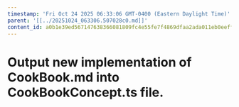 ```yaml
---
timestamp: 'Fri Oct 24 2025 06:33:06 GMT-0400 (Eastern Daylight Time)'
parent: '[[../20251024_063306.507028c0.md]]'
content_id: a0b1e39ed567147638366081809fc4e55fe7f4869dfaa2ada011eb0eeffc4211
---
```


# Output new implementation of CookBook.md into CookBookConcept.ts file.
